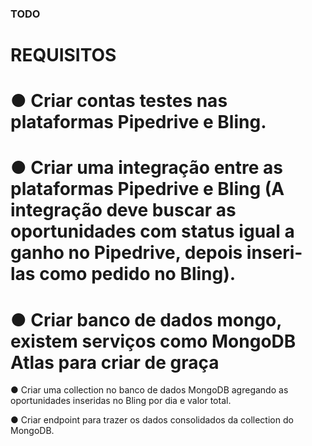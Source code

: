 ### TODO

# REQUISITOS

# ● Criar contas testes nas plataformas Pipedrive e Bling.

# ● Criar uma integração entre as plataformas Pipedrive e Bling (A integração deve buscar as oportunidades com status igual a ganho no Pipedrive, depois inseri-las como pedido no Bling).

# ● Criar banco de dados mongo, existem serviços como MongoDB Atlas para criar de graça

● Criar uma collection no banco de dados MongoDB agregando as oportunidades inseridas no Bling por dia e valor total.

● Criar endpoint para trazer os dados consolidados da collection do MongoDB.
